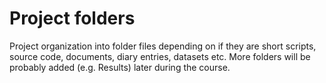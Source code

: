 # Project folders

Project organization into folder files depending on if they are short scripts, source code, documents, diary entries, datasets etc. More folders will be probably added (e.g. Results) later during the course.
